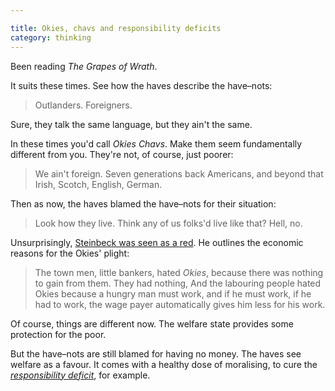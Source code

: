 ```yaml
---

title: Okies, chavs and responsibility deficits
category: thinking
---
```


Been reading _The Grapes of Wrath_.

It suits these times. See how the haves describe the have–nots:


> Outlanders. Foreigners.

Sure, they talk the same language, but they ain't the same.


In these times you'd call _Okies_ _Chavs_. Make them seem fundamentally different from you. They're not, of course, just poorer:


> We ain't foreign. Seven generations back Americans, and beyond that Irish, Scotch, English, German.


Then as now, the haves blamed the have–nots for their situation:


> Look how they live. Think any of us folks'd live like that? Hell, no.


Unsurprisingly, [Steinbeck was seen as a red](http://en.wikipedia.org/wiki/John_Steinbeck#Political_views). He outlines the economic reasons for the Okies' plight:


> The town men, little bankers, hated _Okies_, because there was nothing to gain from them. They had nothing, And the labouring people hated Okies because a hungry man must work, and if he must work, if he had to work, the wage payer automatically gives him less for his work.


Of course, things are different now. The welfare state provides some protection for the poor.

But the have–nots are still blamed for having no money. The haves see welfare as a favour. It comes with a healthy dose of moralising, to cure the [_responsibility deficit_](http://m.guardian.co.uk/ms/p/gnm/op/s_cF4M0YBjvX9CuuCukyCgg/view.m?id=15&gid=society/2011/dec/15/cameron-400m-chaotic-families&cat=top-stories), for example.
